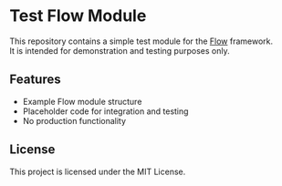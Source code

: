 # Test Flow Module

This repository contains a simple test module for the [Flow](https://github.com/InFlowStructure/flow-core) framework.  
It is intended for demonstration and testing purposes only.

## Features

- Example Flow module structure
- Placeholder code for integration and testing
- No production functionality

## License

This project is licensed under the MIT License.
